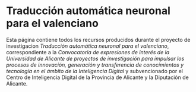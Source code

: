 # Traducción automática neuronal para el valenciano

Esta página contiene todos los recursos producidos durante el proyecto de investigacion *Traducción automática neuronal para el valenciano*, correspondiente a la *Convocatoria de expresiones de interés de la Universidad de Alicante de proyectos de investigación para impulsar los procesos de innovación, generación y transferencia de conocimientos y tecnología en el ámbito de la Inteligencia Digital* y subvencionado por el Centro de Inteligencia Digital de la Provincia de Alicante y la Diputación de Alicante.
